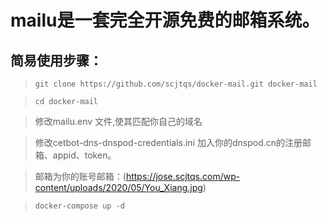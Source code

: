 # mailu是一套完全开源免费的邮箱系统。

## 简易使用步骤：

> `git clone https://github.com/scjtqs/docker-mail.git docker-mail`

> `cd docker-mail`

> 修改mailu.env 文件,使其匹配你自己的域名

> 修改cetbot-dns-dnspod-credentials.ini 加入你的dnspod.cn的注册邮箱、appid、token。

> 邮箱为你的账号邮箱：(https://jose.scjtqs.com/wp-content/uploads/2020/05/You_Xiang.jpg)

> `docker-compose up -d`



